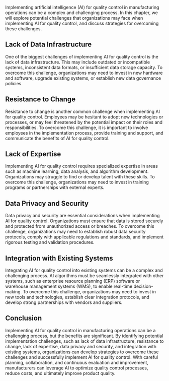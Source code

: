 

Implementing artificial intelligence (AI) for quality control in manufacturing operations can be a complex and challenging process. In this chapter, we will explore potential challenges that organizations may face when implementing AI for quality control, and discuss strategies for overcoming these challenges.

Lack of Data Infrastructure
---------------------------

One of the biggest challenges of implementing AI for quality control is the lack of data infrastructure. This may include outdated or incompatible systems, inconsistent data formats, or insufficient data storage capacity. To overcome this challenge, organizations may need to invest in new hardware and software, upgrade existing systems, or establish new data governance policies.

Resistance to Change
--------------------

Resistance to change is another common challenge when implementing AI for quality control. Employees may be hesitant to adopt new technologies or processes, or may feel threatened by the potential impact on their roles and responsibilities. To overcome this challenge, it is important to involve employees in the implementation process, provide training and support, and communicate the benefits of AI for quality control.

Lack of Expertise
-----------------

Implementing AI for quality control requires specialized expertise in areas such as machine learning, data analysis, and algorithm development. Organizations may struggle to find or develop talent with these skills. To overcome this challenge, organizations may need to invest in training programs or partnerships with external experts.

Data Privacy and Security
-------------------------

Data privacy and security are essential considerations when implementing AI for quality control. Organizations must ensure that data is stored securely and protected from unauthorized access or breaches. To overcome this challenge, organizations may need to establish robust data security protocols, comply with applicable regulations and standards, and implement rigorous testing and validation procedures.

Integration with Existing Systems
---------------------------------

Integrating AI for quality control into existing systems can be a complex and challenging process. AI algorithms must be seamlessly integrated with other systems, such as enterprise resource planning (ERP) software or warehouse management systems (WMS), to enable real-time decision-making. To overcome this challenge, organizations may need to invest in new tools and technologies, establish clear integration protocols, and develop strong partnerships with vendors and suppliers.

Conclusion
----------

Implementing AI for quality control in manufacturing operations can be a challenging process, but the benefits are significant. By identifying potential implementation challenges, such as lack of data infrastructure, resistance to change, lack of expertise, data privacy and security, and integration with existing systems, organizations can develop strategies to overcome these challenges and successfully implement AI for quality control. With careful planning, collaboration, and continuous evaluation and improvement, manufacturers can leverage AI to optimize quality control processes, reduce costs, and ultimately improve product quality.


